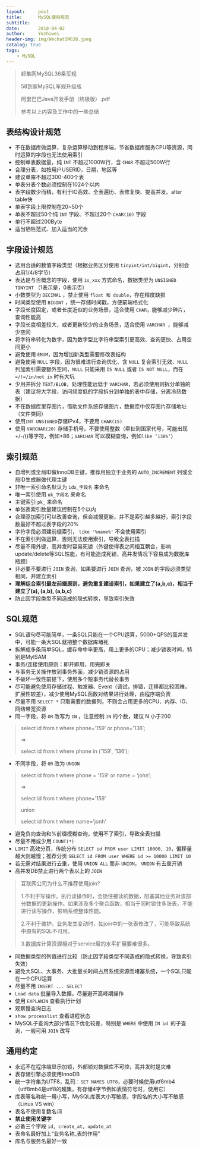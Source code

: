 ```yaml
---
layout:     post
title:      MySQL使用规范
subtitle:   
date:       2018-04-02
author:     Yezhiwei
header-img: img/WechatIMG38.jpeg
catalog: true
tags:
    - MySQL
---
```


> 赶集网MySQL36条军规
> 
> 58到家MySQL军规升级版
> 
> 阿里巴巴Java开发手册（终极版）.pdf
> 
> 参考以上内容及工作中的一些总结

## 表结构设计规范

* 不在数据库做运算，复杂运算移动到程序端，节省数据库服务CPU等资源，同时运算的字段也无法使用索引
* 控制单表数据量，纯 `INT` 不超过1000W行，含 `CHAR` 不超过500W行
* 合理分表，如按用户USERID，日期，地区等
* 建议单库不超过300-400个表
* 单表分表个数必须控制在1024个以内
* 表字段数少而精，有利于IO高效、全表遍历、表修复快、提高并发、alter table快
* 单表字段上限控制在20~50个
* 单表不超过50个纯 `INT` 字段、不超过20个 `CHAR(10)` 字段
* 单行不超过200Byte
* 适当牺牲范式、加入适当的冗余


## 字段设计规范

* 选用合适的数值字段类型（根据业务区分使用 `tinyint/int/bigint`，分别会占用1/4/8字节）
* 表达是与否概念的字段，使用 `is_xxx` 方式命名，数据类型为 `UNSIGNED TINYINT` （1表示是，0表示否）
* 小数类型为 `DECIMAL` ，禁止使用 `float 和 double`，存在精度缺损
* 时间类型使用 `BIGINT` ，统一存储时间戳，方便前端格式化
* 字段长度固定，或者长度近似的业务场景，适合使用 `CHAR`，能够减少碎片，查询性能高
* 字段长度相差较大，或者更新较少的业务场景，适合使用 `VARCHAR `，能够减少空间
* 将字符串转化为数字，因为数字型比字符串型索引更高效、查询更快、占用空间更小
* 避免使用 `ENUM`，因为增加新类型需要修改表结构
* 避免使用 `NULL` 字段，因为很难进行查询优化、含 `NULL` 复合索引无效、`NULL` 列加索引需要额外空间，`NULL` 只能采用 `IS NULL` 或者 `IS NOT NULL`，而在 `=/!=/in/not in` 时有大坑
* 少用并拆分 `TEXT/BLOB`，处理性能远低于 `VARCHAR`，若必须使用则拆分单独的表（建议将大字段，访问频度低的字段拆分到单独的表中存储，分离冷热数据）
* 不在数据库里存图片，借助文件系统存储图片，数据库中仅存图片存储地址（文件类同）
* 使用`INT UNSIGNED`存储IPv4，不要用 `CHAR(15)`
* 使用 `VARCHAR(20)` 存储手机号，不要使用整数（牵扯到国家代号，可能出现+/-/()等字符，例如+86；`VARCHAR` 可以模糊查询，例如`like ‘138%’`）

## 索引规范

* 自增列或全局ID做InnoDB主键，推荐用独立于业务的 `AUTO_INCREMENT` 列或全局ID生成器做代理主键
* 非唯一索引命名默认为 `idx_字段名` 来命名
* 唯一索引使用 `uk_字段名` 来命名
* 主键索引 `pk_` 来命名
* 单张表索引数量建议控制在5个以内
* 合理添加索引可以改善查询，但会减慢更新，并不是索引越多越好，索引字段数最好不超过表字段的20%
* 字符字段必须建前缀索引， `like '%name%'` 不会使用索引
* 不在索引列做运算，否则无法使用索引，导致全表扫描
* 尽量不用外键，高并发时容易死锁（外键使得表之间相互耦合，影响update/delete等SQL性能，有可能造成死锁，高并发情况下容易成为数据库瓶颈）
* 非必要不要进行 `JOIN` 查询，如果要进行 `JOIN` 查询，被 `JOIN` 的字段必须类型相同，并建立索引
* **理解组合索引最左前缀原则，避免重复建设索引，如果建立了(a,b,c)，相当于建立了(a), (a,b), (a,b,c)**
* 防止因字段类型不同造成的隐式转换，导致索引失效

## SQL规范

* SQL语句尽可能简单，一条SQL只能在一个CPU运算，5000+QPS的高并发中，可能一条大SQL就把整个数据库堵死
* 拆解成多条简单SQL，缓存命中率更高，用上更多的CPU；减少锁表时间，特别是MyISAM
* 事务/连接使用原则：即开即用，用完即关
* 与事务无关操作放到事务外面，减少销资源的占用
* 不破坏一致性前提下，使用多个短事务代替长事务
* 尽可能避免使用存储过程、触发器、Event（调试，排错，迁移都比较困难，扩展性较差），减少使用MySQL函数对结果进行处理，由程序端负责
* 尽量不用 `SELECT *` 只取需要的数据列，不则会占用更多的CPU、内存、IO、网络带宽资源 
* 同一字段，将 `OR` 改写为 `IN` ，注意控制 `IN` 的个数，建议 N 小于200

> select id from t where phone=’159′ or phone=’136′;
> 
> =>
> 
> select id from t where phone in (’159′, ’136′);

* 不同字段，将 `OR` 改为 `UNION` 

> select id from t where phone = ’159′ or name = ‘john’;
> 
> =>
> 
> select id from t where phone=’159′
> 
> union
> 
> select id from t where name=’jonh’

* 避免负向查询和%前缀模糊查询，使用不了索引，导致全表扫描
* 尽量不用或少用 `COUNT(*)`
* `LIMIT` 高效分页，传统分布 `SELECT id FROM user LIMIT 10000, 10`，偏移量越大则越慢；推荐分页 `SELECT id FROM user WHERE id >= 10000 LIMIT 10`
* 若无需对结果进行去重，使用 `UNION ALL` 而非 `UNION`， `UNION` 有去重开销
* 高并发DB禁止进行两个表以上的 `JOIN`

> 互联网公司为什么不推荐使用join?
> 
> 1.不利于写操作。执行读操作时，会锁住被读的数据，阻塞其他业务对该部分数据的更新操作。如果涉及多个聚合函数，相当于同时锁住多张表，不能进行读写操作，影响系统整体性能。
> 
> 2.不利于维护。业务发生变动时，如join中的一张表修改了，可能导致系统中原有的SQL不可用。
> 
> 3.数据库计算资源相对于service层的水平扩展要难很多。

* 同数据类型的列值进行比较（防止因字段类型不同造成的隐式转换，导致索引失效）
* 避免大SQL、大事务、大批量长时间占用系统资源而堵塞系统，一个SQL只能在一个CPU运算
* 尽量不用 `INSERT ... SELECT`
* `Load data` 批量导入数据，尽量避开高峰期操作
* 使用 `EXPLANIN` 查看执行计划
* 观察慢查询日志
* `show processlist` 查看进程状态
* MySQL子查询大部分情况下优化较差，特别是 `WHERE` 中使用 `IN id `的子查询，一般可用 `JOIN` 改写

## 通用约定

* 永远不在程序端显示加锁，外部锁对数据库不可控，高并发时是灾难
* 表存储引擎必须使用InnoDB
* 统一字符集为UTF8，乱码：`SET NAMES UTF8`，必要时候使用utf8mb4（utf8mb4是utf8的超集，有存储4字节例如表情符号时，使用它）
* 库表等名称统一用小写，MySQL库表大小写敏感，字段名的大小写不敏感（Linux VS win）
* 表名不使用复数名词
* **禁止使用关键字**
* 必备三个字段 `id, create_at, update_at`
* 表命名最好加上“业务名称_表的作用”
* 库名与服务名最好一致










